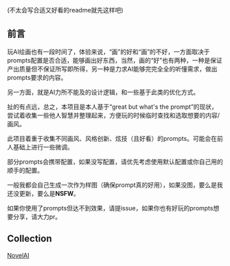 (不太会写合适又好看的readme就先这样吧)

## 前言

玩AI绘画也有一段时间了，体验来说，“画”的好和“画”的不好，一方面取决于prompts配置是否合适，能够画出好东西，当然，画的“好”也有两种，一种是保证产出质量但不保证所写即所得，另一种是力求AI能够完完全全的听懂需求，做出prompts要求的内容。

另一方面，就是AI力所不能及的设计逻辑，和一些基于此类的优化方式。

扯的有点远，总之，本项目是本人基于“great but what's the prompt”的现状，尝试着收集一些他人智慧并整理起来，方便玩的时候临时查找和选取想要的内容/画风。

此项目着重于收集不同画风、风格创新、炫技（且好看）的prompts。可能会在前人基础上进行一些微调。

部分prompts会携带配置，如果没写配置，请优先考虑使用默认配置或你自己用的顺手的配置。

一般我都会自己生成一次作为样图（确保prompt真的好用），如果没图，要么是我还没更新，要么是**NSFW**。

如果你使用了prompts但达不到效果，请提issue，如果你也有好玩的prompts想要分享，请大力pr。

## Collection

[NovelAI](Novel%20AI/prompts.md)
